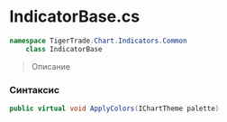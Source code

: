 
# IndicatorBase.cs
```csharp
namespace TigerTrade.Chart.Indicators.Common  
    class IndicatorBase
```

> Описание

### Синтаксис
```csharp
public virtual void ApplyColors(IChartTheme palette)
```
